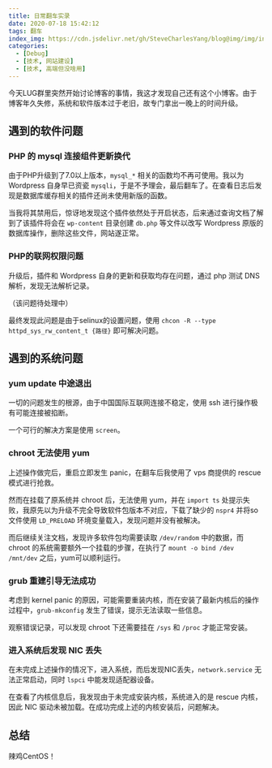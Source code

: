 ```yaml
---
title: 日常翻车实录
date: 2020-07-18 15:42:12
tags: 翻车
index_img: https://cdn.jsdelivr.net/gh/SteveCharlesYang/blog@img/img/index_img/blog-daily-error.jpeg
categories:
  - [Debug]
  - [技术, 网站建设]
  - [技术, 高端但没啥用]
---
```


今天LUG群里突然开始讨论博客的事情，我这才发现自己还有这个小博客。由于博客年久失修，系统和软件版本过于老旧，故专门拿出一晚上的时间升级。

遇到的软件问题
-------

### PHP 的 mysql 连接组件更新换代

由于PHP升级到了7.0以上版本，`mysql_*` 相关的函数均不再可使用。我以为 Wordpress 自身早已资瓷 `mysqli`，于是不予理会，最后翻车了。在查看日志后发现是数据库缓存相关的插件还尚未使用新版的函数。

当我将其禁用后，惊讶地发现这个插件依然处于开启状态，后来通过查询文档了解到了该插件将会在 `wp-content` 目录创建 `db.php` 等文件以改写 Wordpress 原版的数据库操作，删除这些文件，网站遂正常。

### PHP的联网权限问题

升级后，插件和 Wordpress 自身的更新和获取均存在问题，通过 php 测试 DNS 解析，发现无法解析记录。

（该问题待处理中）

最终发现此问题是由于selinux的设置问题，使用 `chcon -R --type httpd_sys_rw_content_t {路径}` 即可解决问题。

## 遇到的系统问题

### yum update 中途退出

一切的问题发生的根源，由于中国国际互联网连接不稳定，使用 ssh 进行操作极有可能连接被掐断。

一个可行的解决方案是使用 `screen`。

### chroot 无法使用 yum

上述操作做完后，重启立即发生 panic，在翻车后我使用了 vps 商提供的 rescue 模式进行抢救。

然而在挂载了原系统并 chroot 后，无法使用 yum，并在 `import ts` 处提示失败，我原先以为升级不完全导致软件包版本不对应，下载了缺少的 `nspr4` 并将so文件使用 `LD_PRELOAD` 环境变量载入，发现问题并没有被解决。

而后继续关注文档，发现许多软件包均需要读取 `/dev/random` 中的数据，而 chroot 的系统需要额外一个挂载的步骤，在执行了 `mount -o bind /dev /mnt/dev` 之后，yum可以顺利运行。

### grub 重建引导无法成功

考虑到 kernel panic 的原因，可能需要重装内核，而在安装了最新内核后的操作过程中，`grub-mkconfig` 发生了错误，提示无法读取一些信息。

观察错误记录，可以发现 chroot 下还需要挂在 `/sys` 和 `/proc` 才能正常安装。

### 进入系统后发现 NIC 丢失

在未完成上述操作的情况下，进入系统，而后发现NIC丢失，`network.service` 无法正常启动，同时 `lspci` 中能发现适配器设备。

在查看了内核信息后，我发现由于未完成安装内核，系统进入的是 rescue 内核，因此 NIC 驱动未被加载。在成功完成上述的内核安装后，问题解决。

## 总结

辣鸡CentOS！